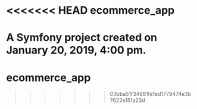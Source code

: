 <<<<<<< HEAD
ecommerce_app
=============

A Symfony project created on January 20, 2019, 4:00 pm.
=======
# ecommerce_app
>>>>>>> 03bba51f34881fe1ed1779474e3b7622e151a23d
